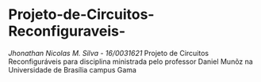 ﻿
# Projeto-de-Circuitos-Reconfiguraveis- 

  *Jhonathan Nicolas M. Silva - 16/0031621*
Projeto de Circuitos Reconfiguráveis para disciplina ministrada pelo professor Daniel Munõz na Universidade de Brasília campus Gama

